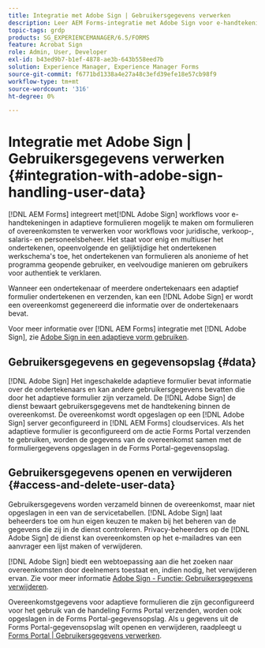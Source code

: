 ```yaml
---
title: Integratie met Adobe Sign | Gebruikersgegevens verwerken
description: Leer AEM Forms-integratie met Adobe Sign voor e-handtekeningen in adaptieve formulieren. Het steunt veelvoudige het ondertekenen opties voor diverse werkschema's.
topic-tags: grdp
products: SG_EXPERIENCEMANAGER/6.5/FORMS
feature: Acrobat Sign
role: Admin, User, Developer
exl-id: b43ed9b7-b1ef-4878-ae3b-643b558eed7b
solution: Experience Manager, Experience Manager Forms
source-git-commit: f6771bd1338a4e27a48c3efd39efe18e57cb98f9
workflow-type: tm+mt
source-wordcount: '316'
ht-degree: 0%

---
```


# Integratie met Adobe Sign | Gebruikersgegevens verwerken {#integration-with-adobe-sign-handling-user-data}

[!DNL AEM Forms] integreert met[!DNL  Adobe Sign] workflows voor e-handtekeningen in adaptieve formulieren mogelijk te maken om formulieren of overeenkomsten te verwerken voor workflows voor juridische, verkoop-, salaris- en personeelsbeheer. Het staat voor enig en multiuser het ondertekenen, opeenvolgende en gelijktijdige het ondertekenen werkschema&#39;s toe, het ondertekenen van formulieren als anonieme of het programma geopende gebruiker, en veelvoudige manieren om gebruikers voor authentiek te verklaren.

Wanneer een ondertekenaar of meerdere ondertekenaars een adaptief formulier ondertekenen en verzenden, kan een [!DNL Adobe Sign] er wordt een overeenkomst gegenereerd die informatie over de ondertekenaars bevat.

Voor meer informatie over [!DNL AEM Forms] integratie met [!DNL Adobe Sign], zie [Adobe Sign in een adaptieve vorm gebruiken](/help/forms/using/working-with-adobe-sign.md).

## Gebruikersgegevens en gegevensopslag {#data}

[!DNL Adobe Sign] Het ingeschakelde adaptieve formulier bevat informatie over de ondertekenaars en kan andere gebruikersgegevens bevatten die door het adaptieve formulier zijn verzameld. De [!DNL Adobe Sign] de dienst bewaart gebruikersgegevens met de handtekening binnen de overeenkomst. De overeenkomst wordt opgeslagen op een [!DNL Adobe Sign] server geconfigureerd in [!DNL AEM Forms] cloudservices. Als het adaptieve formulier is geconfigureerd om de actie Forms Portal verzenden te gebruiken, worden de gegevens van de overeenkomst samen met de formuliergegevens opgeslagen in de Forms Portal-gegevensopslag.

## Gebruikersgegevens openen en verwijderen {#access-and-delete-user-data}

Gebruikersgegevens worden verzameld binnen de overeenkomst, maar niet opgeslagen in een van de servicetabellen. [!DNL Adobe Sign] laat beheerders toe om hun eigen keuzen te maken bij het beheren van de gegevens die zij in de dienst controleren. Privacy-beheerders op de [!DNL Adobe Sign] de dienst kan overeenkomsten op het e-mailadres van een aanvrager een lijst maken of verwijderen.

[!DNL Adobe Sign] biedt een webtoepassing aan die het zoeken naar overeenkomsten door deelnemers toestaat en, indien nodig, het verwijderen ervan. Zie voor meer informatie [Adobe Sign - Functie: Gebruikersgegevens verwijderen](https://helpx.adobe.com/sign/help/adobesign_gdpr_user_deletion.html).

Overeenkomstgegevens voor adaptieve formulieren die zijn geconfigureerd voor het gebruik van de handeling Forms Portal verzenden, worden ook opgeslagen in de Forms Portal-gegevensopslag. Als u gegevens uit de Forms Portal-gegevensopslag wilt openen en verwijderen, raadpleegt u [Forms Portal | Gebruikersgegevens verwerken](/help/forms/using/forms-portal-handling-user-data.md).
